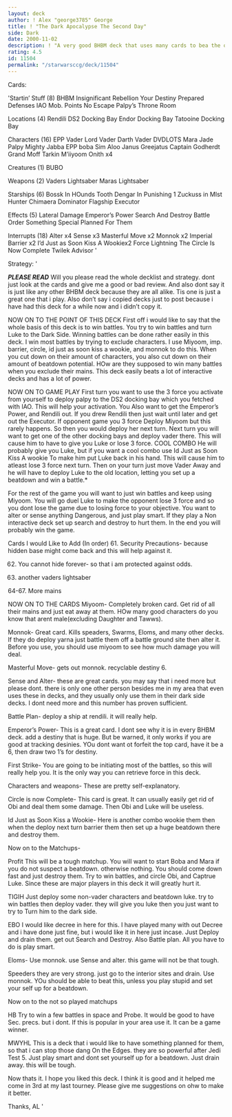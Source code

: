 ```yaml
---
layout: deck
author: ! Alex "george3785" George
title: ! "The Dark Apocalypse The Second Day"
side: Dark
date: 2000-11-02
description: ! "A very good BHBM deck that uses many cards to bea the opponent. It is almost undefeated in tournament play."
rating: 4.5
id: 11504
permalink: "/starwarsccg/deck/11504"
---
```

Cards: 

'Startin’ Stuff (8)
BHBM
Insignificant Rebellion
Your Destiny
Prepared Defenses
IAO
Mob. Points
No Escape
Palpy’s Throne Room

Locations (4)
Rendili
DS2 Docking Bay
Endor Docking Bay
Tatooine Docking Bay

Characters (16)
EPP Vader
Lord Vader
Darth Vader
DVDLOTS
Mara Jade
Palpy
Mighty Jabba
EPP boba
Sim Aloo
Janus Greejatus
Captain Godherdt
Grand Moff Tarkin
M’iiyoom Onith x4

Creatures (1)
BUBO

Weapons (2)
Vaders Lightsaber
Maras Lightsaber

Starships (6)
Bossk In HOunds Tooth
Dengar In Punishing 1
Zuckuss in MIst Hunter
Chimaera
Dominator
Flagship Executor

Effects (5)
Lateral Damage
Emperor’s Power
Search And Destroy
Battle Order
Something Special Planned For Them

Interrupts (18)
Alter x4
Sense x3
Masterful Move x2
Monnok x2
Imperial Barrier x2
I’d Just as Soon Kiss A Wookiex2
Force Lightning
The Circle Is Now Complete
Twilek Advisor '

Strategy: '

***PLEASE READ***
Will you please read the whole decklist and strategy. dont just look at the cards and give me a good or bad review. And also dont say it is just like any other BHBM deck because they are all alike. Tis one is just a great one that i play. Also don’t say i copied decks just to post because i have had this deck for a while now and i didn’t copy it.

NOW ON TO THE POINT OF THIS DECK
First off i would like to say that the whole basis of this deck is to win battles. You try to win battles and turn Luke to the Dark Side. Winning battles can be done rather easily in this deck. I win most battles by trying to exclude characters. I use Miyoom, imp. barrier, circle, id just as soon kiss a wookie, and monnok to do this. When you cut down on their amount of characters, you also cut down on their amount of beatdown potential. HOw are they supposed to win many battles when you exclude their mains. This deck easily beats a lot of interactive decks and has a lot of power.

NOW ON TO GAME PLAY
First turn you want to use the 3 force you activate from yourself to deploy palpy to the DS2 docking bay which you fetched with IAO. This will help your activation. You Also want to get the Emperor’s Power, and Rendili out. If you drew Rendili then just wait until later and get out the Executor. If opponent game you 3 force Deploy Miyoom but this rarely happens. So then you would deploy her next turn. Next turn you will want to get one of the other docking bays and deploy vader there. This will cause him to have to give you Luke or lose 3 force. COOL COMBO He will probably give you Luke, but if you want a cool combo use Id Just as Soon Kiss A wookie To make him put Luke back in his hand. This will cause him to atleast lose 3 force next turn. Then on your turn just move Vader Away and he will have to deploy Luke to the old location, letting you set up a beatdown and win a battle.*

For the rest of the game you will want to just win battles and keep using Miyoom. You will go duel Luke to make the opponent lose 3 force and so you dont lose the game due to losing force to your objective. You want to alter or sense anything Dangerous, and just play smart. If they play a Non interactive deck set up search and destroy to hurt them. In the end you will probably win the game.

Cards I would Like to Add (In order)
61. Security Precautions- because hidden base might come back and this will help against it.

62. You cannot hide forever- so that i am protected against odds.

63. another vaders lightsaber

64-67. More mains

NOW ON TO THE CARDS
Miyoom- Completely broken card. Get rid of all their mains and just eat away at them. HOw many good characters do you know that arent male(excluding Daughter and Tawws).

Monnok- Great card. Kills speaders, Swarms, Eloms, and many other decks. If they do deploy yarna just battle them off a battle ground site then alter it. Before you use, you should use miyoom to see how much damage you will deal.

Masterful Move- gets out monnok. recyclable destiny 6.

Sense and Alter- these are great cards. you may say that i need more but please dont. there is only one other person besides me in my area that even uses these in decks, and they usually only use them in their dark side decks. I dont need more and this number has proven sufficient.

Battle Plan- deploy a ship at rendili. it will really help.

Emperor’s Power- This is a great card. I dont see why it is in every BHBM deck. add a destiny that is huge. But be warned, it only works if you are good at tracking desinies. YOu dont want ot forfeit the top card, have it be a 6, then draw two 1’s for destiny.

First Strike- You are going to be initiating most of the battles, so this will really help you. It is the only way you can retrieve force in this deck.

Characters and weapons- These are pretty self-explanatory.

Circle is now Complete- This card is great. It can usually easily get rid of Obi and deal them some damage. Then Obi and Luke will be useless.

Id Just as Soon Kiss a Wookie- Here is another combo wookie them then when the deploy next turn barrier them then set up a huge beatdown there and destroy them.

Now on to the Matchups-

Profit This will be a tough matchup. You will want to start Boba and Mara if you do not suspect a beatdown. otherwise nothing. You should come down fast and just destroy them. Try to win battles, and circle Obi, and Captrue Luke. Since these are major players in this deck it will greatly hurt it.

TIGIH Just deploy some non-vader characters and beatdown luke. try to win battles then deploy vader. they will give you luke then you just want to try to Turn him to the dark side.

EBO I would like decree in here for this. I have played many with out Decree and i have done just fine, but i would like it in here just incase. Just Deploy and drain them. get out Search and Destroy. Also Battle plan. All you have to do is play smart.

Eloms- Use monnok. use Sense and alter. this game will not be that tough.

Speeders they are very strong. just go to the interior sites and drain. Use monnok. YOu should be able to beat this, unless you play stupid and set your self up for a beatdown.

Now on to the not so played matchups

HB Try to win a few battles in space and Probe. It would be good to have Sec. precs. but i dont. If this is popular in your area use it. It can be a game winner.

MWYHL This is a deck that i would like to have something planned for them, so that i can stop those dang On the Edges. they are so powerful after Jedi Test 5. Just play smart and dont set yourself up for a beatdown. Just drain away. this will be tough.

Now thats it. I hope you liked this deck. I think it is good and it helped me come in 3rd at my last tourney. Please give me suggestions on ohw to make it better.

Thanks,
AL  '
